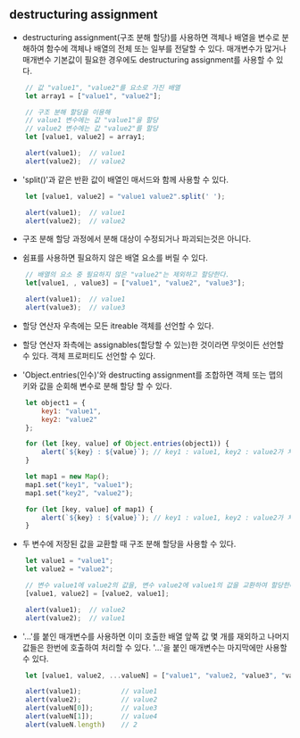 ## destructuring assignment

- destructuring assignment(구조 분해 할당)를 사용하면 객체나 배열을 변수로 분해하여 함수에 객체나 배열의 전체 또는 일부를 전달할 수 있다. 매개변수가 많거나 매개변수 기본값이 필요한 경우에도 destructuring assignment를 사용할 수 있다.
```javascript
    // 값 "value1", "value2"를 요소로 가진 배열
    let array1 = ["value1", "value2"];

    // 구조 분해 할당을 이용해
    // value1 변수에는 값 "value1"을 할당
    // value2 변수에는 값 "value2"를 할당
    let [value1, value2] = array1;

    alert(value1);  // value1
    alert(value2);  // value2
```

- 'split()'과 같은 반환 값이 배열인 매서드와 함께 사용할 수 있다.
```javascript
    let [value1, value2] = "value1 value2".split(' ');

    alert(value1);  // value1
    alert(value2);  // value2
```

- 구조 분해 할당 과정에서 분해 대상이 수정되거나 파괴되는것은 아니다.

- 쉼표를 사용하면 필요하지 않은 배열 요소를 버릴 수 있다.
```javascript
    // 배열의 요소 중 필요하지 않은 "value2"는 제외하고 할당한다.
    let[value1, , value3] = ["value1", "value2", "value3"];

    alert(value1);  // value1
    alert(value3);  // value3
```

- 할당 연산자 우측에는 모든 itreable 객체를 선언할 수 있다.

- 할당 연산자 좌측에는 assignables(할당할 수 있는)한 것이라면 무엇이든 선언할 수 있다. 객체 프로퍼티도 선언할 수 있다.

- 'Object.entries(인수)'와 destructing assignment를 조합하면 객체 또는 맵의 키와 값을 순회해 변수로 분해 할당 할 수 있다.
```javascript
    let object1 = {
        key1: "value1",
        key2: "value2"
    };

    for (let [key, value] of Object.entries(object1)) {
        alert(`${key} : ${value}`); // key1 : value1, key2 : value2가 차례대로 출력된다.
    }

    let map1 = new Map();
    map1.set("key1", "value1");
    map1.set("key2", "value2");

    for (let [key, value] of map1) {
        alert(`${key} : ${value}`); // key1 : value1, key2 : value2가 차례대로 출력된다.
    }
```

- 두 변수에 저장된 값을 교환할 때 구조 분해 할당을 사용할 수 있다.
```javascript
    let value1 = "value1";
    let value2 = "value2";

    // 변수 value1에 value2의 값을, 변수 value2에 value1의 값을 교환하여 할당한다.
    [value1, value2] = [value2, value1];

    alert(value1);  // value2
    alert(value2);  // value1
```

- '...'를 붙인 매개변수를 사용하면 이미 호출한 배열 앞쪽 값 몇 개를 재외하고 나머지 값들은 한번에 호출하여 처리할 수 있다. '...'을 붙인 매개변수는 마지막에만 사용할 수 있다.
```javascript
    let [value1, value2, ...valueN] = ["value1", "value2, "value3", "value4"];

    alert(value1);          // value1
    alert(value2);          // value2
    alert(valueN[0]);       // value3
    alert(valueN[1]);       // value4
    alert(valueN.length)    // 2
```  
